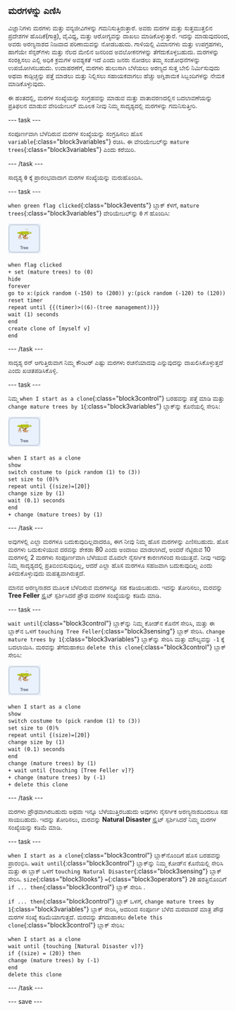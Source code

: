 ## ಮರಗಳನ್ನು ಎಣಿಸಿ

ವಿಜ್ಞಾನಿಗಳು ಮರಗಳು ಮತ್ತು ವನ್ಯಜೀವಿಗಳನ್ನು ಗಮನಿಸುತ್ತಿರುತ್ತಾರೆ. ಅವರು ಮರಗಳ ಮತ್ತು ಸುತ್ತಮುತ್ತಲಿನ ಪ್ರದೇಶಗಳ ಹೊದಿಕೆ(ಗಾತ್ರ), ವೈವಿಧ್ಯ, ಮತ್ತು ಆರೋಗ್ಯವನ್ನು ದಾಖಲು ಮಾಡಿಕೊಳ್ಳುತ್ತಾರೆ. ಇದನ್ನು ಮಾಡುವುದರಿಂದ, ಅವರು ಅರಣ್ಯನಾಶದ ನಿಜವಾದ ಪರಿಣಾಮವನ್ನು ನೋಡಬಹುದು. ಗಾಳಿಯಲ್ಲಿ ವಿಮಾನಗಳು ಮತ್ತು ಉಪಗ್ರಹಗಳು, ಹಾಗೆಯೇ ಸೆನ್ಸರ್‌ಗಳು ಮತ್ತು ನೆಲದ ಮೇಲಿನ ಜನರಿಂದ ಅವಲೋಕನಗಳನ್ನು ತೆಗೆದುಕೊಳ್ಳಬಹುದು. ಮರಗಳನ್ನು ಸಂರಕ್ಷಿಸಲು ಎಲ್ಲಿ ಅಧಿಕ ಕ್ರಮಗಳ ಅವಶ್ಯಕತೆ ಇದೆ ಎಂದು ಜನರು ನೋಡಲು ತಮ್ಮ ಸಂಶೋಧನೆಗಳನ್ನು ಉಪಯೋಗಿಸಬಹುದು. ಉದಾಹರಣೆಗೆ, ಮರಗಳು ಹುಲುಸಾಗಿ ಬೆಳೆಯಲು ಅರಣ್ಯದ ಸುತ್ತ ಬೇಲಿ ನಿರ್ಮಿಸುವುದು ಅಥವಾ ಕಾಡ್ಗಿಚ್ಚನ್ನು ಪತ್ತೆ ಮಾಡಲು ಮತ್ತು ನಿಲ್ಲಿಸಲು ಸಹಾಯಕವಾಗಲು ಹೆಚ್ಚು ಅಗ್ನಿಶಾಮಕ ಸಿಬ್ಬಂದಿಗಳನ್ನು ನೇಮಕ ಮಾಡಿಕೊಳ್ಳುವುದು.

ಈ ಹಂತದಲ್ಲಿ, ಮರಗಳ ಸಂಖ್ಯೆಯನ್ನು ಸಂಗ್ರಹವನ್ನು ಮಾಡುವ ಮತ್ತು ವಾತಾವರಣದಲ್ಲಿನ ಬದಲಾವಣೆಯನ್ನು ಪ್ರತಿಫಲನ ಮಾಡುವ ವೇರಿಯೇಬಲ್‌ ಮೂಲಕ ನೀವು ನಿಮ್ಮ ಸಾದೃಶ್ಯದಲ್ಲಿ ಮರಗಳನ್ನು ಗಮನಿಸುತ್ತೀರಿ.

--- task ---

ಸಂಪೂರ್ಣವಾಗಿ ಬೆಳೆದಿರುವ ಮರಗಳ ಸಂಖ್ಯೆಯನ್ನು ಸಂಗ್ರಹಿಸಲು ಹೊಸ `variable`{:class="block3variables"} ರಚಿಸಿ. ಈ ವೇರಿಯೇಬಲ್‌ನ್ನು `mature trees`{:class="block3variables"} ಎಂದು ಕರೆಯಿರಿ.

--- /task ---

ಸಾದೃಶ್ಯ `0` ಕ್ಕೆ ಪ್ರಾರಂಭವಾದಾಗ ಮರಗಳ ಸಂಖ್ಯೆಯನ್ನು ಮರುಹೊಂದಿಸಿ.

--- task ---

`when green flag clicked`{:class="block3events"} ಬ್ಲಾಕ್‌ ಕೆಳಗೆ, `mature trees`{:class="block3variables"} ವೇರಿಯೇಬಲ್‌ನ್ನು `0` ಗೆ ಹೊಂದಿಸಿ:

![Tree  ಸ್ಪ್ರೈಟ್‌ನ ಚಿತ್ರ](images/tree-sprite.png)

```blocks3
when flag clicked
+ set (mature trees) to (0)
hide
forever
go to x:(pick random (-150) to (200)) y:(pick random (-120) to (120))
reset timer
repeat until {{(timer)>((6)-(tree management))}}
wait (1) seconds
end
create clone of [myself v]
end
```

--- /task ---

ಸಾದೃಶ್ಯ ರನ್‌ ಆಗುತ್ತಿರುವಾಗ ನಿಮ್ಮ ಕೌಂಟರ್‌ ಎಷ್ಟು ಮರಗಳು ರಚನೆಯಾದವು ಎನ್ನುವುದನ್ನು ದಾಖಲಿಸಿಕೊಳ್ಳುತ್ತದೆ ಎಂದು ಖಚಿತಪಡಿಸಿಕೊಳ್ಳಿ.

--- task ---

ನಿಮ್ಮ `when I start as a clone`{:class="block3control"} ಬರಹವನ್ನು ಪತ್ತೆ ಮಾಡಿ ಮತ್ತು `change mature trees by 1`{:class="block3variables"} ಬ್ಲಾಕ್‌ನ್ನು ಕೊನೆಯಲ್ಲಿ ಸೇರಿಸಿ:

![Tree  ಸ್ಪ್ರೈಟ್‌ನ ಚಿತ್ರ](images/tree-sprite.png)

```blocks3
when I start as a clone
show
switch costume to (pick random (1) to (3))
set size to (0)%
repeat until {(size)=[20]}
change size by (1)
wait (0.1) seconds
end
+ change (mature trees) by (1)
```

--- /task ---

ಅವುಗಳಲ್ಲಿ ಎಲ್ಲಾ ಮರಗಳೂ ಬದುಕುವುದಿಲ್ಲವಾದರೂ, ಈಗ ನೀವು ನಿಮ್ಮ ಹೊಸ ಮರಗಳನ್ನು ಎಣಿಸಬಹುದು. ಹೊಸ ಮರಗಳು ಬದುಕುಳಿಯುವ ದರವನ್ನು ಶೇಕಡಾ 80 ಎಂದು ಅಂದಾಜು ಮಾಡಲಾಗಿದೆ, ಅಂದರೆ ನೆಟ್ಟಿರುವ 10 ಮರಗಳಲ್ಲಿ 2 ಮರಗಳು ಸಂಪೂರ್ಣವಾಗಿ ಬೆಳೆಯುವ ಮೊದಲೇ ನೈಸರ್ಗಿಕ ಕಾರಣಗಳಿಂದ ಸಾಯುತ್ತವೆ. ನೀವು ಇದನ್ನು ನಿಮ್ಮ ಸಾದೃಶ್ಯದಲ್ಲಿ ಪ್ರತಿಬಿಂಬಿಸುವುದಿಲ್ಲ, ಆದರೆ ಎಲ್ಲಾ ಹೊಸ ಮರಗಳೂ ಸಹಜವಾಗಿ ಬದುಕುವುದಿಲ್ಲ ಎಂದು ತಿಳಿದುಕೊಳ್ಳುವುದು ಮಹತ್ವವಾಗಿರುತ್ತದೆ.

ಮಾನವ ಅರಣ್ಯನಾಶದ ಮೂಲಕ ಬೆಳೆದಿರುವ ಮರಗಳನ್ನೂ ಸಹ ಕಡಿಯಬಹುದು. ಇದನ್ನು ತೋರಿಸಲು, ಮರವನ್ನು **Tree Feller** ಸ್ಪ್ರೈಟ್‌ ಸ್ಪರ್ಶಿಸಿದರೆ ಪ್ರೌಢ ಮರಗಳ ಸಂಖ್ಯೆಯನ್ನು ಕಡಿಮೆ ಮಾಡಿ.

--- task ---

`wait until`{:class="block3control"} ಬ್ಲಾಕ್‌ನ್ನು ನಿಮ್ಮ ಕೋಡ್‌ನ ಕೊನೆಗೆ ಸೇರಿಸಿ, ಮತ್ತು ಈ ಬ್ಲಾಕ್‌ನ ಒಳಗೆ `touching Tree Feller`{:class="block3sensing"} ಬ್ಲಾಕ್‌ ಸೇರಿಸಿ. `change mature trees by 1`{:class="block3variables"} ಬ್ಲಾಕ್‌ನ್ನು ಸೇರಿಸಿ ಮತ್ತು ಮೌಲ್ಯವನ್ನು `-1` ಕ್ಕೆ ಬದಲಾಯಿಸಿ. ಮರವನ್ನು ತೆಗೆದುಹಾಕಲು `delete this clone`{:class="block3control"} ಬ್ಲಾಕ್‌ ಸೇರಿಸಿ:

![Tree  ಸ್ಪ್ರೈಟ್‌ನ ಚಿತ್ರ](images/tree-sprite.png)

```blocks3
when I start as a clone
show
switch costume to (pick random (1) to (3))
set size to (0)%
repeat until {(size)=[20]}
change size by (1)
wait (0.1) seconds
end
change (mature trees) by (1)
+ wait until {touching [Tree Feller v]?}
+ change (mature trees) by (-1)
+ delete this clone
```

--- /task ---

ಮರಗಳು ಪ್ರೌಢವಾಗಿರಬಹುದು ಅಥವಾ ಇನ್ನೂ ಬೆಳೆಯುತ್ತಿರಬಹುದು ಅವುಗಳು ನೈಸರ್ಗಿಕ ಅರಣ್ಯನಾಶದಿಂದಲೂ ಸಹ ಸಾಯಬಹುದು. ಇದನ್ನು ತೋರಿಸಲು, ಮರವನ್ನು **Natural Disaster** ಸ್ಪ್ರೈಟ್‌ ಸ್ಪರ್ಶಿಸಿದರೆ ನಿಮ್ಮ ಮರಗಳ ಸಂಖ್ಯೆಯನ್ನು ಕಡಿಮೆ ಮಾಡಿ.

--- task ---

`when I start as a clone`{:class="block3control"} ಬ್ಲಾಕ್‌ನೊಂದಿಗೆ ಹೊಸ ಬರಹವನ್ನು ಪ್ರಾರಂಭಿಸಿ. `wait until`{:class="block3control"} ಬ್ಲಾಕ್‌ನ್ನು ನಿಮ್ಮ ಕೋಡ್‌ನ ಕೊನೆಯಲ್ಲಿ ಸೇರಿಸಿ ಮತ್ತು ಈ ಬ್ಲಾಕ್‌ ಒಳಗೆ `touching Natural Disaster`{:class="block3sensing"} ಬ್ಲಾಕ್‌ ಸೇರಿಸಿ. `size`{:class="block3looks"} `=`{:class="block3operators"} `20` ಷರತ್ತಿನೊಂದಿಗೆ `if ... then`{:class="block3control"} ಬ್ಲಾಕ್‌ ಸೇರಿಸಿ .

`if ... then`{:class="block3control"} ಬ್ಲಾಕ್‌ ಒಳಗೆ, `change mature trees by 1`{:class="block3variables"} ಬ್ಲಾಕ್‌ ಸೇರಿಸಿ, ಅದರಿಂದ ಸಂಪೂರ್ಣ ಬೆಳೆದ ಮರವಾದರೆ ಮಾತ್ರ ಪೌಢ ಮರಗಳ ಸಂಖ್ಯೆ ಕಡಿಮೆಯಾಗುತ್ತದೆ. ಮರವನ್ನು ತೆಗದುಹಾಕಲು `delete this clone`{:class="block3control"} ಬ್ಲಾಕ್‌ ಸೇರಿಸಿ:

```blocks3
when I start as a clone
wait until {touching [Natural Disaster v]?}
if {(size) = (20)} then
change (mature trees) by (-1)
end
delete this clone
```

--- /task ---

--- save ---
